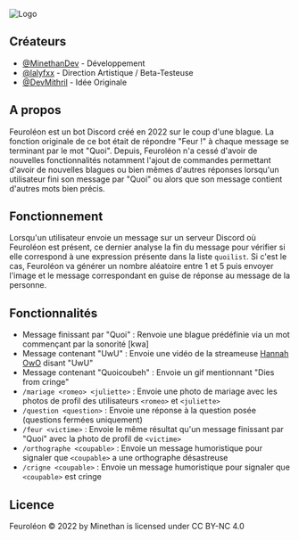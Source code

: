 ![Logo](https://i.imgur.com/82lwQ3n.png)

## Créateurs

- [@MinethanDev](https://github.com/MinethanDev) - Développement
- [@lalyfxx](https://github.com/lalyfxx) - Direction Artistique / Beta-Testeuse
- [@DevMithril](https://github.com/DevMithril) - Idée Originale

## A propos

Feuroléon est un bot Discord créé en 2022 sur le coup d'une blague. La fonction originale de ce bot était de répondre "Feur !" à chaque message se terminant par le mot "Quoi". Depuis, Feuroléon n'a cessé d'avoir de nouvelles fonctionnalités notamment l'ajout de commandes permettant d'avoir de nouvelles blagues ou bien mêmes d'autres réponses lorsqu'un utilisateur fini son message par "Quoi" ou alors que son message contient d'autres mots bien précis.

## Fonctionnement
Lorsqu'un utilisateur envoie un message sur un serveur Discord où Feuroléon est présent, ce dernier analyse la fin du message pour vérifier si elle correspond à une expression présente dans la liste `quoilist`. Si c'est le cas, Feuroléon va générer un nombre aléatoire entre 1 et 5 puis envoyer l'image et le message correspondant en guise de réponse au message de la personne.

## Fonctionnalités
- Message finissant par "Quoi" : Renvoie une blague prédéfinie via un mot commençant par la sonorité [kwa]
- Message contenant "UwU" : Envoie une vidéo de la streameuse [Hannah OwO](https://www.twitch.tv/notaestheticallyhannah) disant "UwU"
- Message contenant "Quoicoubeh" : Envoie un gif mentionnant "Dies from cringe"
- `/mariage <romeo> <juliette>` : Envoie une photo de mariage avec les photos de profil des utilisateurs `<romeo>` et `<juliette>`
- `/question <question>` : Envoie une réponse à la question posée (questions fermées uniquement)
- `/feur <victime>` : Envoie le même résultat qu'un message finissant par "Quoi" avec la photo de profil de `<victime>`
- `/orthographe <coupable>` : Envoie un message humoristique pour signaler que `<coupable>` a une orthographe désastreuse
- `/crigne <coupable>` : Envoie un message humoristique pour signaler que `<coupable>` est cringe

## Licence
Feuroléon © 2022 by Minethan is licensed under CC BY-NC 4.0
